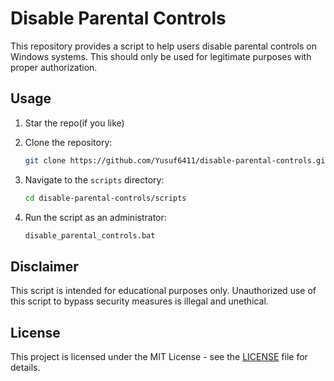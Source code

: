 # Disable Parental Controls

This repository provides a script to help users disable parental controls on Windows systems. This should only be used for legitimate purposes with proper authorization.

## Usage

1. Star the repo(if you like)

2. Clone the repository:
    ```bash
    git clone https://github.com/Yusuf6411/disable-parental-controls.git
    ```
3. Navigate to the `scripts` directory:
    ```bash
    cd disable-parental-controls/scripts
    ```
4. Run the script as an administrator:
    ```bash
    disable_parental_controls.bat
    ```

## Disclaimer

This script is intended for educational purposes only. Unauthorized use of this script to bypass security measures is illegal and unethical.

## License

This project is licensed under the MIT License - see the [LICENSE](LICENSE) file for details.
